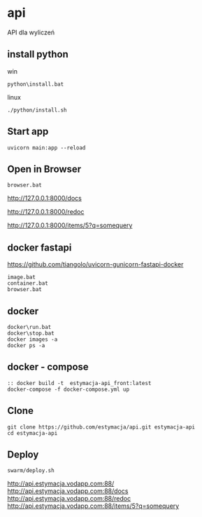 # api
API dla wyliczeń

## install python
win

    python\install.bat

linux    

    ./python/install.sh
    
## Start app    
    uvicorn main:app --reload
    
## Open in Browser    
    browser.bat
        
http://127.0.0.1:8000/docs   

http://127.0.0.1:8000/redoc

http://127.0.0.1:8000/items/5?q=somequery


## docker fastapi
https://github.com/tiangolo/uvicorn-gunicorn-fastapi-docker

    image.bat
    container.bat
    browser.bat

## docker
    docker\run.bat
    docker\stop.bat
    docker images -a
    docker ps -a

## docker - compose

    :: docker build -t  estymacja-api_front:latest
    docker-compose -f docker-compose.yml up


## Clone
    git clone https://github.com/estymacja/api.git estymacja-api
    cd estymacja-api

## Deploy
    swarm/deploy.sh
    
http://api.estymacja.vodapp.com:88/
http://api.estymacja.vodapp.com:88/docs
http://api.estymacja.vodapp.com:88/redoc
http://api.estymacja.vodapp.com:88/items/5?q=somequery
